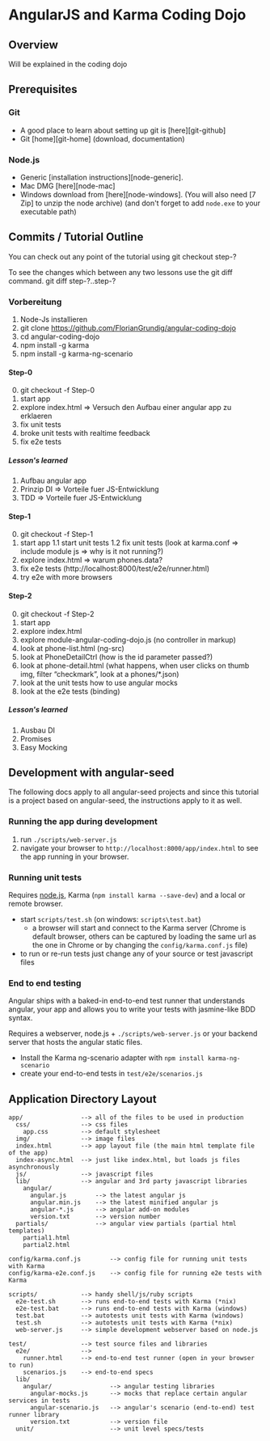 # AngularJS and Karma Coding Dojo



## Overview

Will be explained in the coding dojo

## Prerequisites

### Git
- A good place to learn about setting up git is [here][git-github]
- Git [home][git-home] (download, documentation)

### Node.js
- Generic [installation instructions][node-generic].
- Mac DMG [here][node-mac]
- Windows download from [here][node-windows]. (You will also need [7 Zip] to unzip the node archive)
  (and don't forget to add `node.exe` to  your executable path)

## Commits / Tutorial Outline

You can check out any point of the tutorial using
    git checkout step-?

To see the changes which between any two lessons use the git diff command.
    git diff step-?..step-?

### Vorbereitung
1. Node-Js installieren
2. git clone https://github.com/FlorianGrundig/angular-coding-dojo
3. cd angular-coding-dojo
4. npm install -g karma
5. npm install -g karma-ng-scenario

#### Step-0
0. git checkout -f Step-0
1. start app
2. explore index.html => Versuch den Aufbau einer angular app zu erklaeren
3. fix unit tests
4. broke unit tests with realtime feedback
5. fix e2e tests

##### Lesson's learned
1. Aufbau angular app
2. Prinzip DI => Vorteile fuer JS-Entwicklung
3. TDD => Vorteile fuer JS-Entwicklung

#### Step-1
0. git checkout -f Step-1
1. start app
1.1 start unit tests
1.2 fix unit tests (look at karma.conf => include module js => why is it not running?)
2. explore index.html => warum phones.data?
3. fix e2e tests (http://localhost:8000/test/e2e/runner.html)
4. try e2e with more browsers

#### Step-2
0. git checkout -f Step-2
1. start app
2. explore index.html
3. explore module-angular-coding-dojo.js (no controller in markup)
4. look at phone-list.html (ng-src)
5. look at PhoneDetailCtrl (how is the id parameter passed?)
6. look at phone-detail.html (what happens, when user clicks on thumb img, filter “checkmark”, look at a phones/*.json)
7. look at the unit tests how to use angular mocks
8. look at the e2e tests (binding)

##### Lesson's learned
1. Ausbau DI
2. Promises
2. Easy Mocking

## Development with angular-seed

The following docs apply to all angular-seed projects and since this tutorial is a project
based on angular-seed, the instructions apply to it as well.

### Running the app during development

1. run `./scripts/web-server.js`
2. navigate your browser to `http://localhost:8000/app/index.html` to see the app running in your
   browser.

### Running unit tests

Requires [node.js](http://nodejs.org/), Karma (`npm install karma --save-dev`) and a local
or remote browser.

* start `scripts/test.sh` (on windows: `scripts\test.bat`)
  * a browser will start and connect to the Karma server (Chrome is default browser, others can be captured by loading the same url as the one in Chrome or by changing the `config/karma.conf.js` file)
* to run or re-run tests just change any of your source or test javascript files


### End to end testing

Angular ships with a baked-in end-to-end test runner that understands angular, your app and allows
you to write your tests with jasmine-like BDD syntax.

Requires a webserver, node.js + `./scripts/web-server.js` or your backend server that hosts the angular static files.

* Install the Karma ng-scenario adapter with `npm install karma-ng-scenario`
* create your end-to-end tests in `test/e2e/scenarios.js`

## Application Directory Layout

    app/                --> all of the files to be used in production
      css/              --> css files
        app.css         --> default stylesheet
      img/              --> image files
      index.html        --> app layout file (the main html template file of the app)
      index-async.html  --> just like index.html, but loads js files asynchronously
      js/               --> javascript files
      lib/              --> angular and 3rd party javascript libraries
        angular/
          angular.js        --> the latest angular js
          angular.min.js    --> the latest minified angular js
          angular-*.js      --> angular add-on modules
          version.txt       --> version number
      partials/             --> angular view partials (partial html templates)
        partial1.html
        partial2.html

    config/karma.conf.js        --> config file for running unit tests with Karma
    config/karma-e2e.conf.js    --> config file for running e2e tests with Karma

    scripts/            --> handy shell/js/ruby scripts
      e2e-test.sh       --> runs end-to-end tests with Karma (*nix)
      e2e-test.bat      --> runs end-to-end tests with Karma (windows)
      test.bat          --> autotests unit tests with Karma (windows)
      test.sh           --> autotests unit tests with Karma (*nix)
      web-server.js     --> simple development webserver based on node.js

    test/               --> test source files and libraries
      e2e/              -->
        runner.html     --> end-to-end test runner (open in your browser to run)
        scenarios.js    --> end-to-end specs
      lib/
        angular/                --> angular testing libraries
          angular-mocks.js      --> mocks that replace certain angular services in tests
          angular-scenario.js   --> angular's scenario (end-to-end) test runner library
          version.txt           --> version file
      unit/                     --> unit level specs/tests
